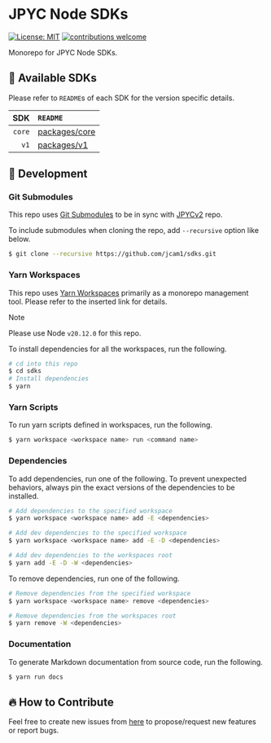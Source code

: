 # JPYC Node SDKs

[![License: MIT](https://img.shields.io/badge/License-MIT-yellow.svg)](./LICENSE)
[![contributions welcome](https://img.shields.io/badge/contributions-welcome-brightgreen.svg?style=flat)](https://github.com/jcam1/sdks/issues/new/choose)

Monorepo for JPYC Node SDKs.

## 🌈 Available SDKs

Please refer to `README`s of each SDK for the version specific details.

|    SDK | `README`                                   |
| -----: | :----------------------------------------- |
| `core` | [packages/core](./packages/core/README.md) |
|   `v1` | [packages/v1](./packages/v1/README.md)     |

## 🔨 Development

### Git Submodules

This repo uses [Git Submodules](https://git-scm.com/book/en/v2/Git-Tools-Submodules) to be in sync with [JPYCv2](https://github.com/jcam1/JPYCv2/tree/main) repo.

To include submodules when cloning the repo, add `--recursive` option like below.

```sh
$ git clone --recursive https://github.com/jcam1/sdks.git
```

### Yarn Workspaces

This repo uses [Yarn Workspaces](https://yarnpkg.com/features/workspaces) primarily as a monorepo management tool. Please refer to the inserted link for details.

> [!NOTE]
> Please use Node `v20.12.0` for this repo.

To install dependencies for all the workspaces, run the following.

```sh
# cd into this repo
$ cd sdks
# Install dependencies
$ yarn
```

### Yarn Scripts

To run yarn scripts defined in workspaces, run the following.

```sh
$ yarn workspace <workspace name> run <command name>
```

### Dependencies

To add dependencies, run one of the following. To prevent unexpected behaviors, always pin the exact versions of the dependencies to be installed.

```sh
# Add dependencies to the specified workspace
$ yarn workspace <workspace name> add -E <dependencies>

# Add dev dependencies to the specified workspace
$ yarn workspace <workspace name> add -E -D <dependencies>

# Add dev dependencies to the workspaces root
$ yarn add -E -D -W <dependencies>
```

To remove dependencies, run one of the following.

```sh
# Remove dependencies from the specified workspace
$ yarn workspace <workspace name> remove <dependencies>

# Remove dependencies from the workspaces root
$ yarn remove -W <dependencies>
```

### Documentation

To generate Markdown documentation from source code, run the following.

```sh
$ yarn run docs
```

## 🔥 How to Contribute

Feel free to create new issues from [here](https://github.com/jcam1/sdks/issues/new/choose) to propose/request new features or report bugs.
